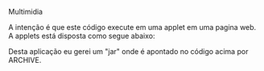 Multimidia


A intenção é que este código execute em uma applet em uma pagina web.
A applets está disposta como segue abaixo:

<applet code="com.thonnycleuton.RGB.HSV"
         archive="http://www.thonnycleuton.com/media/rgb.jar" 
         width="650" height="460">
</applet>

Desta aplicação eu gerei um "jar" onde é apontado no código acima por ARCHIVE.

